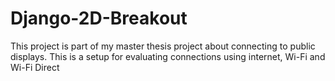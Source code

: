 # Django-2D-Breakout
This project is part of my master thesis project about connecting to public displays. This is a setup for evaluating connections using internet, Wi-Fi and Wi-Fi Direct
